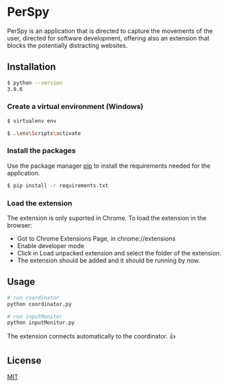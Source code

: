 # PerSpy

PerSpy is an application that is directed to capture the movements of the user, directed for software development, offering also an extension that blocks the potentially distracting websites.

## Installation

```bash
$ python --version
3.9.6
```

### Create a virtual environment (Windows) ###

```bash
$ virtualenv env

$ .\env\Scripts\activate
```

### Install the packages ### 

Use the package manager [pip](https://pip.pypa.io/en/stable/) to install the requirements needed for the application.

```bash
$ pip install -r requirements.txt
```
### Load the extension ###

The extension is only suported in Chrome.
To load the extension in the browser:
- Got to Chrome Extensions Page, in chrome://extensions
- Enable developer mode
- Click in Load unpacked extension and select the folder of the extension.
- The extension should be added and it should be running by now.

## Usage

```bash
# run coordinator
python coordinator.py

# run inputMonitor
python inputMonitor.py
```
The extension connects automatically to the coordinator. 👍

## License
[MIT](https://github.com/Pmiguelmarques/CmupProject/blob/main/LICENSE)
